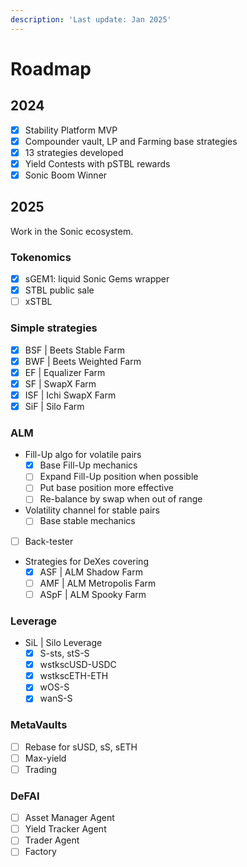 ```yaml
---
description: 'Last update: Jan 2025'
---
```


# Roadmap

## 2024

* [x] Stability Platform MVP
* [x] Compounder vault, LP and Farming base strategies
* [x] 13 strategies developed
* [x] Yield Contests with pSTBL rewards
* [x] Sonic Boom Winner

## 2025

Work in the Sonic ecosystem.

### Tokenomics

* [x] sGEM1: liquid Sonic Gems wrapper
* [x] STBL public sale
* [ ] xSTBL

### Simple strategies

* [x] BSF | Beets Stable Farm
* [x] BWF | Beets Weighted Farm
* [x] EF | Equalizer Farm
* [x] SF | SwapX Farm
* [x] ISF | Ichi SwapX Farm
* [x] SiF | Silo Farm

### ALM

* Fill-Up algo for volatile pairs
  * [x] Base Fill-Up mechanics
  * [ ] Expand Fill-Up position when possible
  * [ ] Put base position more effective
  * [ ] Re-balance by swap when out of range
* Volatility channel for stable pairs
  * [ ] Base stable mechanics
* [ ] Back-tester
* Strategies for DeXes covering
  * [x] ASF | ALM Shadow Farm
  * [ ] AMF | ALM Metropolis Farm
  * [ ] ASpF | ALM Spooky Farm

### Leverage

* SiL | Silo Leverage
  * [x] S-sts, stS-S
  * [x] wstkscUSD-USDC
  * [x] wstkscETH-ETH
  * [x] wOS-S
  * [x] wanS-S

### MetaVaults

* [ ] Rebase for sUSD, sS, sETH
* [ ] Max-yield
* [ ] Trading

### DeFAI

* [ ] Asset Manager Agent
* [ ] Yield Tracker Agent
* [ ] Trader Agent
* [ ] Factory
